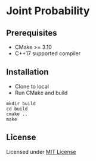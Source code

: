 # Joint Probability

## Prerequisites

- CMake >= 3.10
- C++17 supported compiler

## Installation

- Clone to local
- Run CMake and build

```
mkdir build
cd build
cmake ..
make
```

## License

Licensed under [MIT License](LICENSE)
